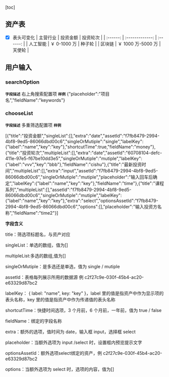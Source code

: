[toc]

## 资产表

- [x] 表头可变化
      | 主营行业 | 投资金额 | 投资轮次 |
      | :------: | :-------------: | :------: |
      | 人工智能 | ￥ 0-1000 万 | 种子轮 |
      | 区块链 | ￥ 1000 万-5000 万 | 天使轮 |

## 用户输入

### searchOption

**`字段描述`**
右上角搜索配置项
**`样例`**
{"placeholder":"项目名","fieldName":"keywords"}

### chooseList

**`字段描述`**
多重筛选配置项
**`样例`**

[{"title":"投资金额","singleList":[],"extra":"date","assetId":"f7fb8479-2994-4bf8-9ed5-86066dbd00c6","singleOrMutiple":"single","labelKey":{"label":"name","key":"key"},"shortcutTime":true,"fieldName":"money"},{"title":"投资轮次","multipleList":[],"extra":"date","assetId":"60708104-defc-411e-97e5-f67be10dd3e5","singleOrMutiple":"mutiple","labelKey":{"label":"vvv","key":"bbb"},"fieldName":"cishu"},{"title":"最新投资时间","multipleList":[],"extra":"input","assetId":"f7fb8479-2994-4bf8-9ed5-86066dbd00c6","singleOrMutiple":"mutiple","placeholder":"输入回车后确定","labelKey":{"label":"name","key":"key"},"fieldName":"time"},{"title":"课程系列","multipleList":[],"assetId":"f7fb8479-2994-4bf8-9ed5-86066dbd00c6","singleOrMutiple":"mutiple","labelKey":{"label":"name","key":"key"},"extra":"select","optionsAssetId":"f7fb8479-2994-4bf8-9ed5-86066dbd00c6","options":[],"placeholder":"输入投资方名称","fieldName":"time2"}]

**字段含义**

title：筛选项标题名，与资产对应

singleList：单选的数组，值为[]

multipleList:多选的数组,值为[]

singleOrMutiple：是多选还是单选，值为 single / mutiple

assetId：表格每列展示所用的数据源 例 c2f27c9e-030f-45b4-ac20-e63329d87bc2

labelKey： { label: "name", key: "key" }，label 里的值是指资产中作为显示项的表头名称，key 里的值是指资产中作为传递值的表头名称

shortcutTime：快捷时间选项，3 个月前，6 个月前，一年前，值为 true / false

fieldName：绑定的字段名称

extra：额外的选项，值时间为 date，输入框 input，选择框 select

placeholder：当额外选项为 input /select 时，设置框内预览提示文字

optionsAssetId：额外选项select绑定的资产，例 c2f27c9e-030f-45b4-ac20-e63329d87bc2

options：当额外选项为 select 时，选项的内容，值为[]
